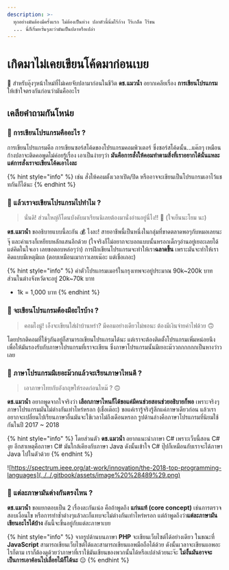 ```yaml
---
description: >-
  ทุกอย่างมันต้องมีครั้งแรก ไม่ต้องเป็นห่วง ปลาตัวนี้นิ่มไร้ก้าง ไร้เกล็ด ไร้ขน
  ... นี่ก็เริ่มหวั่นๆละว่ามันเป็นปลาหรือเปล่า
---
```


# เกิดมาไม่เคยเขียนโค้ดมาก่อนเบย

💬 สำหรับอุ๊งๆหน้าใหม่ที่ไม่เคยจับปลามาก่อนในชีวิต **ดช.แมวน้ำ** อยากเคลียเรื่อง **การเขียนโปรแกรม** ให้เข้าใจตรงกันก่อนว่ามันคืออะไร

## เคลียคำถามกันโหน่ย

### 🤔 การเขียนโปรแกรมคืออะไร ?

การเขียนโปรแกรมคือ การเขียนซอร์สโค้ดของโปรแกรมคอมพิวเตอร์ ซึ่งซอร์สโค้ดนั้น...แค๊กๆ เหมือนก้างปลาจะติดคอพูดไม่ค่อยรู้เรื่อง เอาเป็นง่ายๆว่า **มันคือการสั่งให้คอมทำตามสิ่งที่เราอยากได้นั่นแหละ แต่การสั่งเราจะเขียนโค้ดเอาไงละ**

{% hint style="info" %}
เช่น สั่งให้คอมตั้งเวลาเปิด/ปิด หรืออาจจะเขียนเป็นโปรแกรมเอาไว้แชทกันก็ได้นะ
{% endhint %}

### 🤔 แล้วเราจะเขียนโปรแกรมไปทำไม ?

> นั่นดิ! ส่วนใหญ่ก็โดนบังคับมาเรียนนิเลยต้องมานั่งอ่านอยู่นี่ไง!! 🤣 \(ใจเย็นนะโยม นะ\)

**ดช.แมวน้ำ** ขออธิบายแบบนี้ละกัน 💰 ไงละ! สายอาชีพนี้เป็นหนึ่งในกลุ่มที่ขาดตลาดพอๆกับหมอเลยนะจุ๊ และค่าแรงก็เหยียบหลักแสนอีกด้วย \(ใจจริงก็ไม่อยากจะบอกแบบนั้นหรอกเด็กๆอ่านอยู่เยอะเลยได้แต่คิดในใจเอา เลยขอตอบหล่อๆว่า\) การฝึกเขียนโปรแกรมจะทำให้เรา**ฉลาดขึ้น** เพราะมันจะทำให้เราคิดแบบมีเหตุมีผล \(ตอบเหมือนเมากาวเลยเน๊อะ แต่เชื่อเถอะ\)

{% hint style="info" %}
ค่าตัวโปรแกรมเมอร์ในกรุงเทพจะอยู่ประมาณ 90k~200k บาท ส่วนในต่างจังหวัดจะอยู่ 20k~70k บาท

* 1k = 1,000 บาท
{% endhint %}

### 🤔 จะเขียนโปรแกรมต้องมีอะไรบ้าง ?

> คอมไงนู๋! เอ็งจะเขียนใส่ฝาบ้านหร๋า? มีคอมอย่างเดียวไม่พอนะ ต้องมีเงินจ่ายค่าไฟด้วย 🙃

โดยปรกติคอมที่ใช้ๆกันอยู่ก็สามารถเขียนโปรแกรมได้นะ แต่เราจะต้องติดตั้งโปรแกรมเพิ่มหน่อยนึงเพื่อให้มันรองรับกับภาษาโปรแกรมที่เราจะเขียน ซึ่งภาษาโปรแกรมนั้นมีเยอะม๊ววกกกกกกเป็นหางว่าวเลย

### 🤔 ภาษาโปรแกรมมีเยอะม๊วกแล้วจะเรียนภาษาไหนดี ?

> เอาภาษาไทยกับอังกฤษให้รอดก่อนไหม๊ ? 🙃

**ดช.แมวน้ำ** อยากพูดจากใจจริงว่า **เลือกภาษาไหนก็ได้ขอแค่มีคนช่วยสอนช่วยอธิบายก็พอ** เพราะจริงๆภาษาโปรแกรมมันไม่ต่างกันเท่าไหร่หรอก \(เชื่อเต๊อะ\) ขอแค่เรารู้จริงรู้ลึกแค่ภาษาเดียวก่อน แล้วเราอยากจะเปลี่ยนไปเรียนภาษาอื่นมันจะใช้เวลาไม่ถึงเดือนหรอก รูปด้านล่างคือภาษาโปรแกรมที่นิยมใช้กันในปี 2017 ~ 2018

{% hint style="info" %}
โดยส่วนตัว **ดช.แมวน้ำ** อยากแนะนำภาษา C\# เพราะเว็บนี้สอน C\# งุย อีกสาเหตุคือภาษา C\# มันใกล้เคียงกับภาษา Java ดังนั้นเข้าใจ C\# ปุ๊ปก็เหมือนกับเราจะได้ภาษา Java ไปในตัวด้วย
{% endhint %}

![https://spectrum.ieee.org/at-work/innovation/the-2018-top-programming-languages](../../.gitbook/assets/image%20%28489%29.png)

### 🤔 แต่ละภาษามันต่างกันตรงไหน ?

**ดช.แมวน้ำ** ขอแยกตอบเป็น 2 เรื่องละกันเน่อ คือถ้าพูดถึง **แก่นแท้ \(core concept\)** เช่นการตรวจสอบเงื่อนไข หรือการทำซ้ำต่างๆแล้วละก็แทบจะไม่ต่างกันเท่าไหร่หรอก แต่ถ้าพูดถึงว่า**แต่ละภาษามันเขียนอะไรได้บ้าง** อันนี้จะขึ้นอยู่กับแต่ละภาษาเบย

{% hint style="info" %}
จากรูปด้านบนภาษา **PHP** จะเขียนเว็บไซต์ได้อย่างเดียว ในขณะที่ **JavaScript** สามารถเขียนเว็บไซต์ได้และสามารถเขียนแอพมือถือได้ด้วย ดังนั้นเวลาจะเขียนแอพอะไรก็ตาม เราก็ต้องดูด้วยว่าภาษาที่เราใช้มันเขียนของพวกนั้นได้หรือเปล่าด้วยนะจ๊ะ **ไม่งั้นมันอาจจะเป็นการเอาค้อนไปเลื่อยไม้ก็ได้นะ** 😑
{% endhint %}

